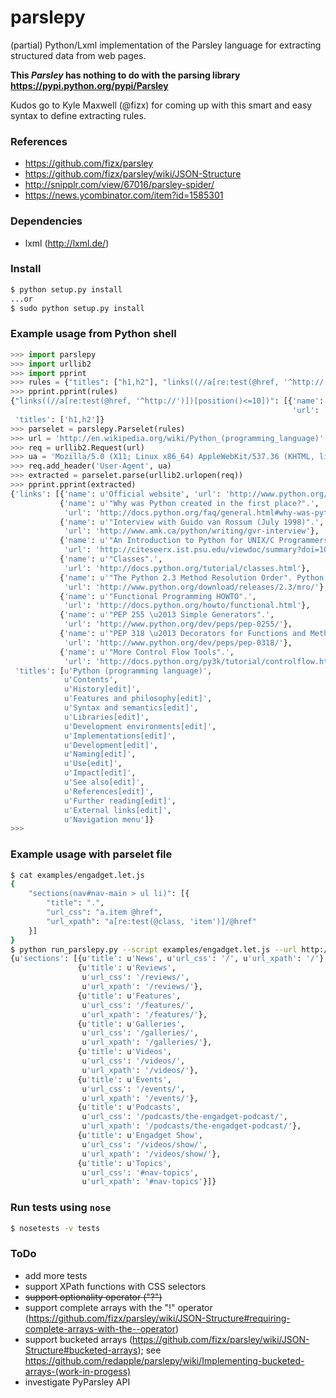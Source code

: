 parslepy
========

(partial) Python/Lxml implementation of the Parsley language for extracting structured data from web pages.

**This *Parsley* has nothing to do with the parsing library https://pypi.python.org/pypi/Parsley**

Kudos go to Kyle Maxwell (@fizx) for coming up with this smart and easy syntax to define extracting rules.

### References ###

* https://github.com/fizx/parsley
* https://github.com/fizx/parsley/wiki/JSON-Structure
* http://snipplr.com/view/67016/parsley-spider/
* https://news.ycombinator.com/item?id=1585301

### Dependencies ###

* lxml (http://lxml.de/)

### Install ###

```bash
$ python setup.py install
...or
$ sudo python setup.py install
```

### Example usage from Python shell ###

```python
>>> import parslepy
>>> import urllib2
>>> import pprint
>>> rules = {"titles": ["h1,h2"], "links((//a[re:test(@href, '^http://')])[position()<=10])": [{"name":".","url": "@href"}]}
>>> pprint.pprint(rules)
{"links((//a[re:test(@href, '^http://')])[position()<=10])": [{'name': '.',
                                                               'url': '@href'}],
 'titles': ['h1,h2']}
>>> parselet = parslepy.Parselet(rules)
>>> url = 'http://en.wikipedia.org/wiki/Python_(programming_language)'
>>> req = urllib2.Request(url)
>>> ua = 'Mozilla/5.0 (X11; Linux x86_64) AppleWebKit/537.36 (KHTML, like Gecko) Chrome/27.0.1453.110 Safari/537.36'
>>> req.add_header('User-Agent', ua)
>>> extracted = parselet.parse(urllib2.urlopen(req))
>>> pprint.pprint(extracted)
{'links': [{'name': u'Official website', 'url': 'http://www.python.org/'},
           {'name': u'"Why was Python created in the first place?".',
            'url': 'http://docs.python.org/faq/general.html#why-was-python-created-in-the-first-place'},
           {'name': u'"Interview with Guido van Rossum (July 1998)".',
            'url': 'http://www.amk.ca/python/writing/gvr-interview'},
           {'name': u'"An Introduction to Python for UNIX/C Programmers".',
            'url': 'http://citeseerx.ist.psu.edu/viewdoc/summary?doi=10.1.1.38.2023'},
           {'name': u'"Classes".',
            'url': 'http://docs.python.org/tutorial/classes.html'},
           {'name': u'"The Python 2.3 Method Resolution Order". Python Software Foundation. "The C3 method itself has nothing to do with Python, since it was invented by people working on Dylan and it is described in a paper intended for lispers"',
            'url': 'http://www.python.org/download/releases/2.3/mro/'},
           {'name': u'"Functional Programming HOWTO".',
            'url': 'http://docs.python.org/howto/functional.html'},
           {'name': u'"PEP 255 \u2013 Simple Generators".',
            'url': 'http://www.python.org/dev/peps/pep-0255/'},
           {'name': u'"PEP 318 \u2013 Decorators for Functions and Methods".',
            'url': 'http://www.python.org/dev/peps/pep-0318/'},
           {'name': u'"More Control Flow Tools".',
            'url': 'http://docs.python.org/py3k/tutorial/controlflow.html'}],
 'titles': [u'Python (programming language)',
            u'Contents',
            u'History[edit]',
            u'Features and philosophy[edit]',
            u'Syntax and semantics[edit]',
            u'Libraries[edit]',
            u'Development environments[edit]',
            u'Implementations[edit]',
            u'Development[edit]',
            u'Naming[edit]',
            u'Use[edit]',
            u'Impact[edit]',
            u'See also[edit]',
            u'References[edit]',
            u'Further reading[edit]',
            u'External links[edit]',
            u'Navigation menu']}
>>>
```

### Example usage with parselet file ###


```bash
$ cat examples/engadget.let.js
{
    "sections(nav#nav-main > ul li)": [{
        "title": ".",
        "url_css": "a.item @href",
        "url_xpath": "a[re:test(@class, 'item')]/@href"
    }]
}
$ python run_parslepy.py --script examples/engadget.let.js --url http://www.engadget.com/
{u'sections': [{u'title': u'News', u'url_css': '/', u'url_xpath': '/'},
               {u'title': u'Reviews',
                u'url_css': '/reviews/',
                u'url_xpath': '/reviews/'},
               {u'title': u'Features',
                u'url_css': '/features/',
                u'url_xpath': '/features/'},
               {u'title': u'Galleries',
                u'url_css': '/galleries/',
                u'url_xpath': '/galleries/'},
               {u'title': u'Videos',
                u'url_css': '/videos/',
                u'url_xpath': '/videos/'},
               {u'title': u'Events',
                u'url_css': '/events/',
                u'url_xpath': '/events/'},
               {u'title': u'Podcasts',
                u'url_css': '/podcasts/the-engadget-podcast/',
                u'url_xpath': '/podcasts/the-engadget-podcast/'},
               {u'title': u'Engadget Show',
                u'url_css': '/videos/show/',
                u'url_xpath': '/videos/show/'},
               {u'title': u'Topics',
                u'url_css': '#nav-topics',
                u'url_xpath': '#nav-topics'}]}

```



### Run tests using `nose` ###

```bash
$ nosetests -v tests
```


### ToDo ###

* add more tests
* support XPath functions with CSS selectors
* ~~support optionality operator ("?")~~
* support complete arrays with the "!" operator (https://github.com/fizx/parsley/wiki/JSON-Structure#requiring-complete-arrays-with-the--operator)
* support bucketed arrays (https://github.com/fizx/parsley/wiki/JSON-Structure#bucketed-arrays);
see https://github.com/redapple/parslepy/wiki/Implementing-bucketed-arrays-(work-in-progess)
* investigate PyParsley API
